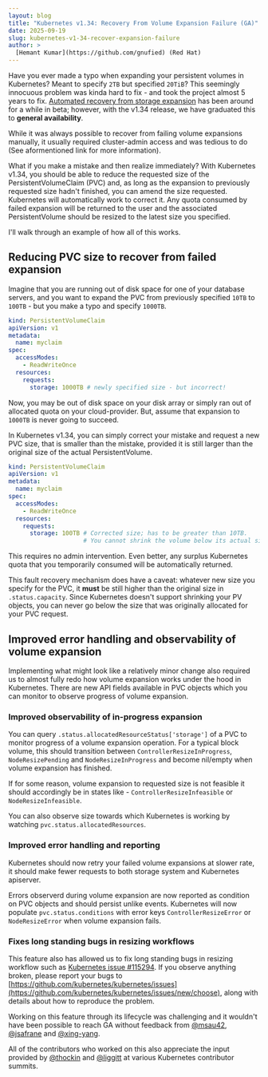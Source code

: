 ```yaml
---
layout: blog
title: "Kubernetes v1.34: Recovery From Volume Expansion Failure (GA)"
date: 2025-09-19
slug: kubernetes-v1-34-recover-expansion-failure
author: >
  [Hemant Kumar](https://github.com/gnufied) (Red Hat)
---
```


Have you ever made a typo when expanding your persistent volumes in Kubernetes? Meant to specify `2TB`
but specified `20TiB`? This seemingly innocuous problem was kinda hard to fix - and took the project almost 5 years to fix.
[Automated recovery from storage expansion](/docs/concepts/storage/persistent-volumes/#recovering-from-failure-when-expanding-volumes) has been around for a while in beta; however, with the v1.34 release, we have graduated this to
**general availability**.

While it was always possible to recover from failing volume expansions manually, it usually required cluster-admin access and was tedious to do (See aformentioned link for more information).

What if you make a mistake and then realize immediately?
With Kubernetes v1.34, you should be able to reduce the requested size of the PersistentVolumeClaim (PVC) and, as long as the expansion to previously requested
size hadn't finished, you can amend the size requested. Kubernetes will
automatically work to correct it. Any quota consumed by failed expansion will be returned to the user and the associated PersistentVolume should be resized to the
latest size you specified.

I'll walk through an example of how all of this works.

## Reducing PVC size to recover from failed expansion

Imagine that you are running out of disk space for one of your database servers, and you want to expand the PVC from previously
specified `10TB` to `100TB` - but you make a typo and specify `1000TB`.

```yaml
kind: PersistentVolumeClaim
apiVersion: v1
metadata:
  name: myclaim
spec:
  accessModes:
    - ReadWriteOnce
  resources:
    requests:
      storage: 1000TB # newly specified size - but incorrect!
```

Now, you may be out of disk space on your disk array or simply ran out of allocated quota on your cloud-provider. But, assume that expansion to `1000TB` is never going to succeed.

In Kubernetes v1.34, you can simply correct your mistake and request a new PVC size,
that is smaller than the mistake, provided it is still larger than the original size
of the actual PersistentVolume.

```yaml
kind: PersistentVolumeClaim
apiVersion: v1
metadata:
  name: myclaim
spec:
  accessModes:
    - ReadWriteOnce
  resources:
    requests:
      storage: 100TB # Corrected size; has to be greater than 10TB.
                     # You cannot shrink the volume below its actual size.
```

This requires no admin intervention. Even better, any surplus Kubernetes quota that you temporarily consumed will be automatically returned.

This fault recovery mechanism does have a caveat: whatever new size you specify for the PVC, it **must** be still higher than the original size in `.status.capacity`.
Since Kubernetes doesn't support shrinking your PV objects, you can never go below the size that was originally allocated for your PVC request.

## Improved error handling and observability of volume expansion

Implementing what might look like a relatively minor change also required us to almost 
fully redo how volume expansion works under the hood in Kubernetes.
There are new API fields available in PVC objects which you can monitor to observe progress of volume expansion.

### Improved observability of in-progress expansion

You can query `.status.allocatedResourceStatus['storage']` of a PVC to monitor progress of a volume expansion operation.
For a typical block volume, this should transition between `ControllerResizeInProgress`, `NodeResizePending` and `NodeResizeInProgress` and become nil/empty when volume expansion has finished.

If for some reason, volume expansion to requested size is not feasible it should accordingly be in states like - `ControllerResizeInfeasible` or `NodeResizeInfeasible`.

You can also observe size towards which Kubernetes is working by watching `pvc.status.allocatedResources`.

### Improved error handling and reporting

Kubernetes should now retry your failed volume expansions at slower rate, it should make fewer requests to both storage system and Kubernetes apiserver.

Errors observerd during volume expansion are now reported as condition on PVC objects and should persist unlike events. Kubernetes will now populate `pvc.status.conditions` with error keys `ControllerResizeError` or `NodeResizeError` when volume expansion fails.

### Fixes long standing bugs in resizing workflows

This feature also has allowed us to fix long standing bugs in resizing workflow such as [Kubernetes issue #115294](https://github.com/kubernetes/kubernetes/issues/115294).
If you observe anything broken, please report your bugs to [https://github.com/kubernetes/kubernetes/issues](https://github.com/kubernetes/kubernetes/issues/new/choose), along with details about how to reproduce the problem.

Working on this feature through its lifecycle was challenging and it wouldn't have been possible to reach GA
without feedback from [@msau42](https://github.com/msau42), [@jsafrane](https://github.com/jsafrane) and [@xing-yang](https://github.com/xing-yang).

All of the contributors who worked on this also appreciate the input provided by [@thockin](https://github.com/thockin) and [@liggitt](https://github.comliggitt) at various Kubernetes contributor summits.

